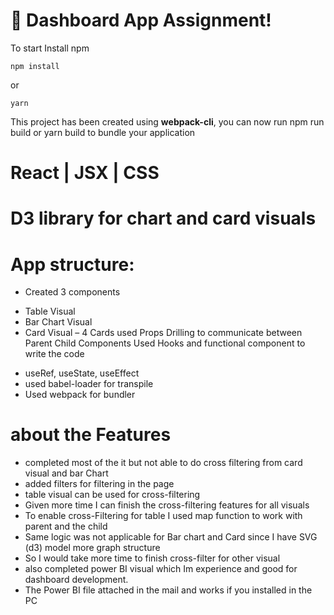 # 🚀 Dashboard App Assignment!

To start Install npm 
```
npm install
```
or
```
yarn
````
This project has been created using **webpack-cli**, you can now run
npm run build
or
yarn build
to bundle your application
# React | JSX | CSS 
# D3 library for chart and card visuals
# App structure: 
- Created 3 components
* Table Visual
* Bar Chart Visual
* Card Visual – 4 Cards
used Props Drilling to communicate between Parent Child Components
Used Hooks and functional component to write the code 	
- useRef, useState, useEffect
- used babel-loader for transpile 
- Used webpack for bundler

# about the Features
- completed most of the it but not able to do cross filtering from card visual and bar Chart
- added filters for filtering in the page
- table visual can be used for cross-filtering
- Given more time I can finish the cross-filtering features for all visuals
- To enable cross-Filtering for table I used map function to work with parent and the child
- Same logic was not applicable for Bar chart and Card since I have SVG (d3) model more graph structure
- So I would take more time to finish cross-filter for other visual 
- also completed power BI visual which Im experience and good for dashboard development.
- The Power BI file attached in the mail and works if you installed in the PC
